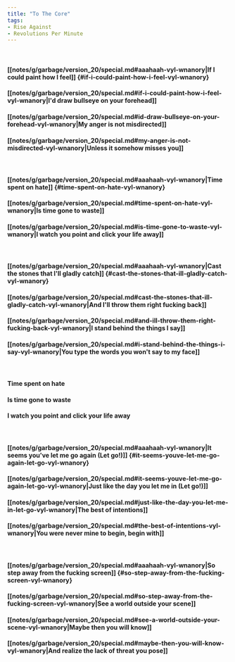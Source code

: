 ```yaml
---
title: "To The Core"
tags:
- Rise Against
- Revolutions Per Minute
---
```

&nbsp;
#### [[notes/g/garbage/version_20/special.md#aaahaah-vyl-wnanory|If I could paint how I feel]] {#if-i-could-paint-how-i-feel-vyl-wnanory}
#### [[notes/g/garbage/version_20/special.md#if-i-could-paint-how-i-feel-vyl-wnanory|I'd draw bullseye on your forehead]]
#### [[notes/g/garbage/version_20/special.md#id-draw-bullseye-on-your-forehead-vyl-wnanory|My anger is not misdirected]]
#### [[notes/g/garbage/version_20/special.md#my-anger-is-not-misdirected-vyl-wnanory|Unless it somehow misses you]]
&nbsp;
#### [[notes/g/garbage/version_20/special.md#aaahaah-vyl-wnanory|Time spent on hate]] {#time-spent-on-hate-vyl-wnanory}
#### [[notes/g/garbage/version_20/special.md#time-spent-on-hate-vyl-wnanory|Is time gone to waste]]
#### [[notes/g/garbage/version_20/special.md#is-time-gone-to-waste-vyl-wnanory|I watch you point and click your life away]]
&nbsp;
#### [[notes/g/garbage/version_20/special.md#aaahaah-vyl-wnanory|Cast the stones that I'll gladly catch]] {#cast-the-stones-that-ill-gladly-catch-vyl-wnanory}
#### [[notes/g/garbage/version_20/special.md#cast-the-stones-that-ill-gladly-catch-vyl-wnanory|And I'll throw them right fucking back]]
#### [[notes/g/garbage/version_20/special.md#and-ill-throw-them-right-fucking-back-vyl-wnanory|I stand behind the things I say]]
#### [[notes/g/garbage/version_20/special.md#i-stand-behind-the-things-i-say-vyl-wnanory|You type the words you won't say to my face]]
&nbsp;
#### Time spent on hate
#### Is time gone to waste
#### I watch you point and click your life away
&nbsp;
#### [[notes/g/garbage/version_20/special.md#aaahaah-vyl-wnanory|It seems you've let me go again (Let go!)]] {#it-seems-youve-let-me-go-again-let-go-vyl-wnanory}
#### [[notes/g/garbage/version_20/special.md#it-seems-youve-let-me-go-again-let-go-vyl-wnanory|Just like the day you let me in (Let go!)]]
#### [[notes/g/garbage/version_20/special.md#just-like-the-day-you-let-me-in-let-go-vyl-wnanory|The best of intentions]]
#### [[notes/g/garbage/version_20/special.md#the-best-of-intentions-vyl-wnanory|You were never mine to begin, begin with]]
&nbsp;
#### [[notes/g/garbage/version_20/special.md#aaahaah-vyl-wnanory|So step away from the fucking screen]] {#so-step-away-from-the-fucking-screen-vyl-wnanory}
#### [[notes/g/garbage/version_20/special.md#so-step-away-from-the-fucking-screen-vyl-wnanory|See a world outside your scene]]
#### [[notes/g/garbage/version_20/special.md#see-a-world-outside-your-scene-vyl-wnanory|Maybe then you will know]]
#### [[notes/g/garbage/version_20/special.md#maybe-then-you-will-know-vyl-wnanory|And realize the lack of threat you pose]]
